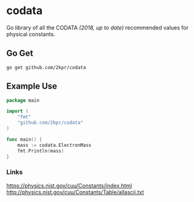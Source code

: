 # codata

Go library of all the CODATA <i>(2018, up to date)</i> recommended values for physical constants.

## Go Get
`go get github.com/2kpr/codata`

## Example Use
```go
package main

import (
	"fmt"
	"github.com/2kpr/codata"
)

func main() {
	mass := codata.ElectronMass
	fmt.Println(mass)
}
```

### Links
https://physics.nist.gov/cuu/Constants/index.html<br />
http://physics.nist.gov/cuu/Constants/Table/allascii.txt
